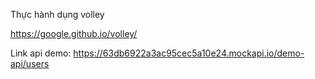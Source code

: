 Thực hành dụng volley

https://google.github.io/volley/

Link api demo: https://63db6922a3ac95cec5a10e24.mockapi.io/demo-api/users 


